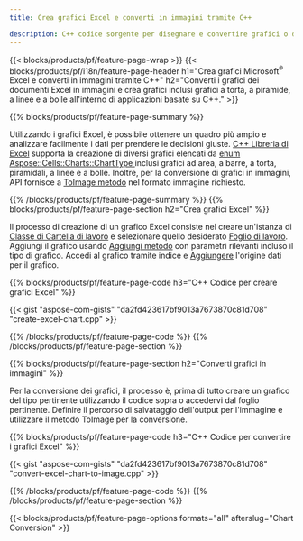 ```yaml
---
title: Crea grafici Excel e converti in immagini tramite C++

description: C++ codice sorgente per disegnare e convertire grafici o diagrammi in Microsoft Excel utilizzando C++ Libreria
---
```

{{< blocks/products/pf/feature-page-wrap >}}
{{< blocks/products/pf/i18n/feature-page-header h1="Crea grafici Microsoft<sup>&reg;</sup> Excel e converti in immagini tramite C++" h2="Converti i grafici dei documenti Excel in immagini e crea grafici inclusi grafici a torta, a piramide, a linee e a bolle all\'interno di applicazioni basate su C++." >}}

{{% blocks/products/pf/feature-page-summary %}}

Utilizzando i grafici Excel, è possibile ottenere un quadro più ampio e analizzare facilmente i dati per prendere le decisioni giuste. [C++ Libreria di Excel](/cells/cpp/) supporta la creazione di diversi grafici elencati da [enum Aspose::Cells::Charts::ChartType
](https://reference.aspose.com/cells/cpp/namespace/aspose.cells.charts#a2f17e69bcefc754569019185d0621b70) inclusi grafici ad area, a barre, a torta, piramidali, a linee e a bolle. Inoltre, per la conversione di grafici in immagini, API fornisce a [ToImage metodo](https://reference.aspose.com/cells/cpp/class/aspose.cells.charts.i_sparkline#a28d76dd585c48366e1657f2982722ddb) nel formato immagine richiesto.

{{% /blocks/products/pf/feature-page-summary %}}
{{% blocks/products/pf/feature-page-section h2="Crea grafici Excel" %}}

Il processo di creazione di un grafico Excel consiste nel creare un'istanza di [Classe di Cartella di lavoro](https://reference.aspose.com/cells/cpp/class/aspose.cells.i_workbook) e selezionare quello desiderato [Foglio di lavoro](https://reference.aspose.com/cells/cpp/class/aspose.cells.i_worksheet_collection#a5574d624796043233420d0e0459ccc43). Aggiungi il grafico usando [Aggiungi metodo](https://reference.aspose.com/cells/cpp/class/aspose.cells.charts.i_chart_collection#ab7e8cce835c251a4682605299a6aa068) con parametri rilevanti incluso il tipo di grafico. Accedi al grafico tramite indice e [Aggiungere](https://reference.aspose.com/cells/cpp/class/aspose.cells.charts.i_series_collection#a8f4dc4d883f32f65b1fb673e2aa7862f) l'origine dati per il grafico.

{{% blocks/products/pf/feature-page-code h3="C++ Codice per creare grafici Excel" %}}

{{< gist "aspose-com-gists" "da2fd423617bf9013a7673870c81d708" "create-excel-chart.cpp" >}}

{{% /blocks/products/pf/feature-page-code %}}
{{% /blocks/products/pf/feature-page-section %}}

{{% blocks/products/pf/feature-page-section h2="Converti grafici in immagini" %}}


Per la conversione dei grafici, il processo è, prima di tutto creare un grafico del tipo pertinente utilizzando il codice sopra o accedervi dal foglio pertinente. Definire il percorso di salvataggio dell'output per l'immagine e utilizzare il metodo ToImage per la conversione.

 
{{% blocks/products/pf/feature-page-code h3="C++ Codice per convertire i grafici Excel" %}}

{{< gist "aspose-com-gists" "da2fd423617bf9013a7673870c81d708" "convert-excel-chart-to-image.cpp" >}}

{{% /blocks/products/pf/feature-page-code %}}
{{% /blocks/products/pf/feature-page-section %}}

{{< blocks/products/pf/feature-page-options formats="all" afterslug="Chart Conversion" >}}

